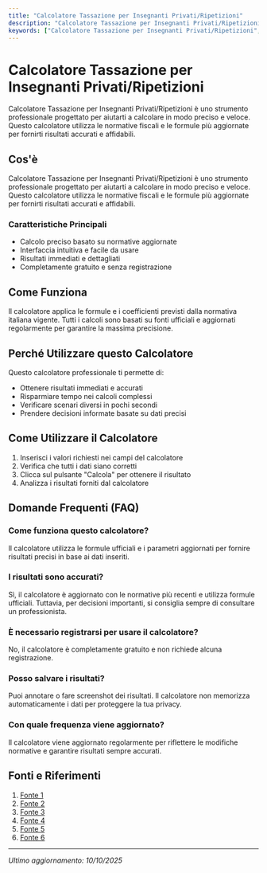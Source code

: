 ```yaml
---
title: "Calcolatore Tassazione per Insegnanti Privati/Ripetizioni"
description: "Calcolatore Tassazione per Insegnanti Privati/Ripetizioni è uno strumento professionale progettato per aiutarti a calcolare in modo preciso e veloce. Questo calcolatore utilizza le normative fiscali e le formule più aggiornate per fornirti risultati accurati e affidabili."
keywords: ["Calcolatore Tassazione per Insegnanti Privati/Ripetizioni", "calcolatore", "calcolo online"]
---
```


# Calcolatore Tassazione per Insegnanti Privati/Ripetizioni

Calcolatore Tassazione per Insegnanti Privati/Ripetizioni è uno strumento professionale progettato per aiutarti a calcolare in modo preciso e veloce. Questo calcolatore utilizza le normative fiscali e le formule più aggiornate per fornirti risultati accurati e affidabili.

## Cos'è

Calcolatore Tassazione per Insegnanti Privati/Ripetizioni è uno strumento professionale progettato per aiutarti a calcolare in modo preciso e veloce. Questo calcolatore utilizza le normative fiscali e le formule più aggiornate per fornirti risultati accurati e affidabili.

### Caratteristiche Principali

- Calcolo preciso basato su normative aggiornate
- Interfaccia intuitiva e facile da usare
- Risultati immediati e dettagliati
- Completamente gratuito e senza registrazione

## Come Funziona

Il calcolatore applica le formule e i coefficienti previsti dalla normativa italiana vigente. Tutti i calcoli sono basati su fonti ufficiali e aggiornati regolarmente per garantire la massima precisione.

## Perché Utilizzare questo Calcolatore

Questo calcolatore professionale ti permette di:

- Ottenere risultati immediati e accurati
- Risparmiare tempo nei calcoli complessi
- Verificare scenari diversi in pochi secondi
- Prendere decisioni informate basate su dati precisi

## Come Utilizzare il Calcolatore

1. Inserisci i valori richiesti nei campi del calcolatore
2. Verifica che tutti i dati siano corretti
3. Clicca sul pulsante "Calcola" per ottenere il risultato
4. Analizza i risultati forniti dal calcolatore

## Domande Frequenti (FAQ)

### Come funziona questo calcolatore?

Il calcolatore utilizza le formule ufficiali e i parametri aggiornati per fornire risultati precisi in base ai dati inseriti.

### I risultati sono accurati?

Sì, il calcolatore è aggiornato con le normative più recenti e utilizza formule ufficiali. Tuttavia, per decisioni importanti, si consiglia sempre di consultare un professionista.

### È necessario registrarsi per usare il calcolatore?

No, il calcolatore è completamente gratuito e non richiede alcuna registrazione.

### Posso salvare i risultati?

Puoi annotare o fare screenshot dei risultati. Il calcolatore non memorizza automaticamente i dati per proteggere la tua privacy.

### Con quale frequenza viene aggiornato?

Il calcolatore viene aggiornato regolarmente per riflettere le modifiche normative e garantire risultati sempre accurati.

## Fonti e Riferimenti

1. [Fonte 1](https://flextax.it/calcolo-tasse-ed-esempi-in-forfettario-per-dare-ripetizioni/)
2. [Fonte 2](https://consulens.online/blog/partita-iva-forfettaria-insegnante-privato/)
3. [Fonte 3](https://www.regimeforfettario.it/codice-ateco-insegnante-privato/)
4. [Fonte 4](https://www.letuelezioni.it/blog/quanto-dovrei-far-pagare-per-mie-lezioni-consigli-per-calcol)
5. [Fonte 5](https://fidocommercialista.it/partita-iva-per-docente-privato)
6. [Fonte 6](https://www.studiogermani.com/articoli/flax-tax-ripetizioni-calcolo-e-convenienza/)

---

*Ultimo aggiornamento: 10/10/2025*
